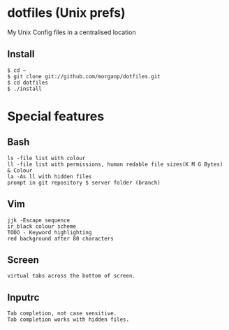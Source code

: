 dotfiles (Unix prefs)
=====================

My Unix Config files in a centralised location

Install
-------

    $ cd ~
    $ git clone git://github.com/morganp/dotfiles.git
    $ cd dotfiles
    $ ./install

Special features
===============

Bash
----

    ls -file list with colour
    ll -file list with permissions, human redable file sizes(K M G Bytes) & Colour
    la -As ll with hidden files
    prompt in git repository $ server folder (branch)

Vim
---

    jjk -Escape sequence
    ir_black colour scheme
    TODO - Keyword highlighting
    red background after 80 characters

Screen
------

    virtual tabs across the bottom of screen.

Inputrc 
-------

    Tab completion, not case sensitive.
    Tab completion works with hidden files.

